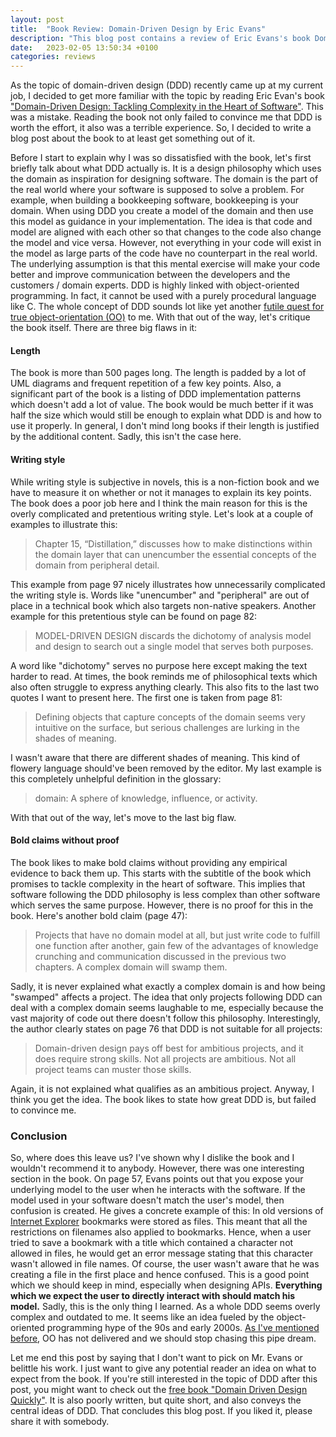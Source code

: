 ```yaml
---
layout: post
title:  "Book Review: Domain-Driven Design by Eric Evans"
description: "This blog post contains a review of Eric Evans's book Domain-Driven Design."
date:   2023-02-05 13:50:34 +0100
categories: reviews
---
```

As the topic of domain-driven design (DDD) recently came up at my current job, I decided to get more familiar with the topic by reading Eric Evan's book ["Domain-Driven Design: Tackling Complexity in the Heart of Software"](https://www.goodreads.com/book/show/179133.Domain_Driven_Design). This was a mistake. Reading the book not only failed to convince me that DDD is worth the effort, it also was a terrible experience. So, I decided to write a blog post about the book to at least get something out of it.

Before I start to explain why I was so dissatisfied with the book, let's first briefly talk about what DDD actually is. It is a design philosophy which uses the domain as inspiration for designing software. The domain is the part of the real world where your software is supposed to solve a problem. For example, when building a bookkeeping software, bookkeeping is your domain. When using DDD you create a model of the domain and then use this model as guidance in your implementation. The idea is that code and model are aligned with each other so that changes to the code also change the model and vice versa. However, not everything in your code will exist in the model as large parts of the code have no counterpart in the real world. The underlying assumption is that this mental exercise will make your code better and improve communication between the developers and the customers / domain experts. DDD is highly linked with object-oriented programming. In fact, it cannot be used with a purely procedural language like C. The whole concept of DDD sounds lot like yet another [futile quest for true object-orientation (OO)](https://thinkingsideways.net/software/design/futile-quest-for-true-oo.html) to me. With that out of the way, let's critique the book itself. There are three big flaws in it:

#### Length
The book is more than 500 pages long. The length is padded by a lot of UML diagrams and frequent repetition of a few key points. Also, a significant part of the book is a listing of DDD implementation patterns which doesn't add a lot of value. The book would be much better if it was half the size which would still be enough to explain what DDD is and how to use it properly.  In general, I don't mind long books if their length is justified by the additional content. Sadly, this isn't the case here.

#### Writing style
While writing style is subjective in novels, this is a non-fiction book and we have to measure it on whether or not it manages to explain its key points. The book does a poor job here and I think the main reason for this is the overly complicated and pretentious writing style. Let's look at a couple of examples to illustrate this:

>Chapter 15, “Distillation,” discusses how to make distinctions within the domain layer that can unencumber the essential concepts of the domain from peripheral detail.

This example from page 97 nicely illustrates how unnecessarily complicated the writing style is. Words like "unencumber" and "peripheral" are out of place in a technical book which also targets non-native speakers. Another example for this pretentious style can be found on page 82:

>MODEL-DRIVEN DESIGN discards the dichotomy of analysis model and design to search out a single model that serves both purposes.

A word like "dichotomy" serves no purpose here except making the text harder to read. At times, the book reminds me of philosophical texts which also often struggle to express anything clearly. This also fits to the last two quotes I want to present here. The first one is taken from page 81:

>Defining objects that capture concepts of the domain seems very intuitive on the surface, but serious challenges are lurking in the shades of meaning.

I wasn't aware that there are different shades of meaning. This kind of flowery language should've been removed by the editor. My last example is this completely unhelpful definition in the glossary:

>domain: A sphere of knowledge, influence, or activity.

With that out of the way, let's move to the last big flaw.

#### Bold claims without proof
The book likes to make bold claims without providing any empirical evidence to back them up. This starts with the subtitle of the book which promises to tackle complexity in the heart of software. This implies that software following the DDD philosophy is less complex than other software which serves the same purpose. However, there is no proof for this in the book. Here's another bold claim (page 47):

>Projects that have no domain model at all, but just write code to fulfill one function after another, gain few of the advantages of knowledge crunching and communication discussed in the previous two chapters. A complex domain will swamp them.

Sadly, it is never explained what exactly a complex domain is and how being "swamped" affects a project. The idea that only projects following DDD can deal with a complex domain seems laughable to me, especially because the vast majority of code out there doesn't follow this philosophy. Interestingly, the author clearly states on page 76 that DDD is not suitable for all projects:

>Domain-driven design pays off best for ambitious projects, and it does require strong skills. Not all projects are ambitious. Not all project teams can muster those skills.

Again, it is not explained what qualifies as an ambitious project. Anyway, I think you get the idea. The book likes to state how great DDD is, but failed to convince me.

### Conclusion
So, where does this leave us? I've shown why I dislike the book and I wouldn't recommend it to anybody. However, there was one interesting section in the book. On page 57, Evans points out that you expose your underlying model to the user when he interacts with the software. If the model used in your software doesn't match the user's model, then confusion is created. He gives a concrete example of this: In old versions of [Internet Explorer](https://en.wikipedia.org/wiki/Internet_Explorer) bookmarks were stored as files. This meant that all the restrictions on filenames also applied to bookmarks. Hence, when a user tried to save a bookmark with a title which contained a character not allowed in files, he would get an error message stating that this character wasn't allowed in file names. Of course, the user wasn't aware that he was creating a file in the first place and hence confused. This is a good point which we should keep in mind, especially when designing APIs. **Everything which we expect the user to directly interact with should match his model.** Sadly, this is the only thing I learned. As a whole DDD seems overly complex and outdated to me. It seems like an idea fueled by the object-oriented programming hype of the 90s and early 2000s. [As I've mentioned before](https://thinkingsideways.net/software/design/futile-quest-for-true-oo.html), OO has not delivered and we should stop chasing this pipe dream.

Let me end this post by saying that I don't want to pick on Mr. Evans or belittle his work. I just want to give any potential reader an idea on what to expect from the book. If you're still interested in the topic of DDD after this post, you might want to check out the [free book "Domain Driven Design Quickly"](https://www.infoq.com/minibooks/domain-driven-design-quickly/). It is also poorly written, but quite short, and also conveys the central ideas of DDD. That concludes this blog post. If you liked it, please share it with somebody. 